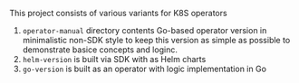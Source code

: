 This project consists of various variants for K8S operators

1. `operator-manual` directory contents Go-based operator version in minimalistic non-SDK style to keep this version as simple as possible to demonstrate basice concepts and loginc.
2. `helm-version` is built via SDK with as Helm charts
3. `go-version` is built as an operator with logic implementation in Go 

